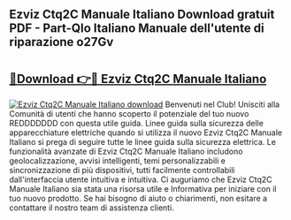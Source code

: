 ## Ezviz Ctq2C Manuale Italiano Download gratuit PDF - Part-QIo Italiano Manuale dell'utente di riparazione o27Gv

# <h2><a href="http://dfesqu.blite.top/?on=Ezviz+Ctq2C+Manuale+Italiano">🔗Download 👉🔴 Ezviz Ctq2C Manuale Italiano</a></h2>

[![Ezviz Ctq2C Manuale Italiano download](https://i.imgur.com/lujVjoI.png)](http://dfesqu.blite.top/?on=Ezviz+Ctq2C+Manuale+Italiano)
Benvenuti nel Club! Unisciti alla Comunità di utenti che hanno scoperto il potenziale del tuo nuovo REDDDDDDD con questa utile guida. Linee guida sulla sicurezza delle apparecchiature elettriche quando si utilizza il nuovo Ezviz Ctq2C Manuale Italiano si prega di seguire tutte le linee guida sulla sicurezza elettrica. Le funzionalità avanzate di Ezviz Ctq2C Manuale Italiano includono geolocalizzazione, avvisi intelligenti, temi personalizzabili e sincronizzazione di più dispositivi, tutti facilmente controllabili dall'interfaccia utente intuitiva e intuitiva. Ci auguriamo che Ezviz Ctq2C Manuale Italiano sia stata una risorsa utile e Informativa per iniziare con il tuo nuovo prodotto. Se hai bisogno di aiuto o chiarimenti, non esitare a contattare il nostro team di assistenza clienti.
